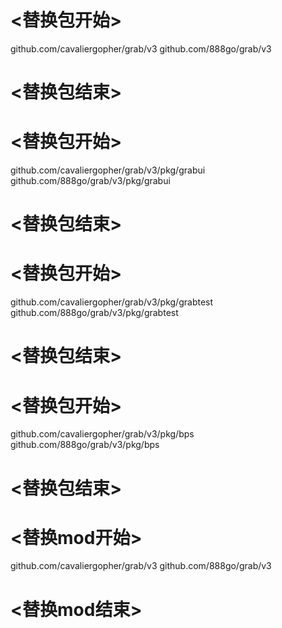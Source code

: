 # <替换包开始>
github.com/cavaliergopher/grab/v3
github.com/888go/grab/v3
# <替换包结束>

# <替换包开始>
github.com/cavaliergopher/grab/v3/pkg/grabui
github.com/888go/grab/v3/pkg/grabui
# <替换包结束>

# <替换包开始>
github.com/cavaliergopher/grab/v3/pkg/grabtest
github.com/888go/grab/v3/pkg/grabtest
# <替换包结束>

# <替换包开始>
github.com/cavaliergopher/grab/v3/pkg/bps
github.com/888go/grab/v3/pkg/bps
# <替换包结束>


 
# <替换mod开始>
github.com/cavaliergopher/grab/v3
github.com/888go/grab/v3
# <替换mod结束>
